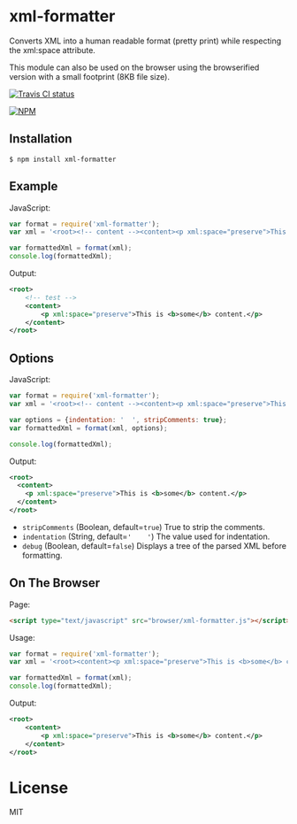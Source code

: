 
# xml-formatter

  Converts XML into a human readable format (pretty print) while respecting the xml:space attribute.
  
  This module can also be used on the browser using the browserified version with a small footprint (8KB file size).
  
  [![Travis CI status](https://api.travis-ci.org/chrisbottin/xml-formatter.svg?branch=master)](https://travis-ci.org/chrisbottin/xml-formatter)

  [![NPM](https://nodei.co/npm/xml-formatter.png?downloads=true)](https://nodei.co/npm/xml-formatter/)

## Installation

```
$ npm install xml-formatter
```

## Example

 JavaScript:

```js
var format = require('xml-formatter');
var xml = '<root><!-- content --><content><p xml:space="preserve">This is <b>some</b> content.</content></p>';

var formattedXml = format(xml);
console.log(formattedXml);
```

Output:

```xml
<root>
    <!-- test -->
    <content>
        <p xml:space="preserve">This is <b>some</b> content.</p>
    </content>
</root>
```

## Options

 JavaScript:
 
```js
var format = require('xml-formatter');
var xml = '<root><!-- content --><content><p xml:space="preserve">This is <b>some</b> content.</content></p>';

var options = {indentation: '  ', stripComments: true};
var formattedXml = format(xml, options);

console.log(formattedXml);
```

Output:

```xml
<root>
  <content>
    <p xml:space="preserve">This is <b>some</b> content.</p>
  </content>
</root>
```

- `stripComments` (Boolean, default=`true`) True to strip the comments.
- `indentation` (String, default=`'    '`) The value used for indentation.
- `debug` (Boolean, default=`false`) Displays a tree of the parsed XML before formatting.


## On The Browser

 Page:
 
```html
<script type="text/javascript" src="browser/xml-formatter.js"></script>
```

 Usage:
 
```js
var format = require('xml-formatter');
var xml = '<root><content><p xml:space="preserve">This is <b>some</b> content.</content></p>';

var formattedXml = format(xml);
console.log(formattedXml);
```

Output:

```xml
<root>
    <content>
        <p xml:space="preserve">This is <b>some</b> content.</p>
    </content>
</root>
```

# License

  MIT